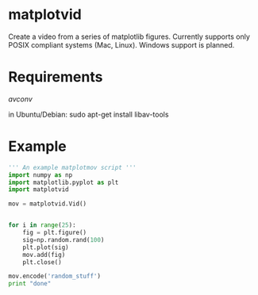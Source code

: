 matplotvid
==========

Create a video from a series of matplotlib figures.
Currently supports only POSIX compliant systems (Mac, Linux). Windows support is planned.

Requirements
==

*avconv*

in Ubuntu/Debian: 
sudo apt-get install libav-tools

Example
==
```python
''' An example matplotmov script '''
import numpy as np
import matplotlib.pyplot as plt
import matplotvid

mov = matplotvid.Vid() 


for i in range(25):
    fig = plt.figure()
    sig=np.random.rand(100)
    plt.plot(sig)
    mov.add(fig)
    plt.close()

mov.encode('random_stuff')
print "done"
```